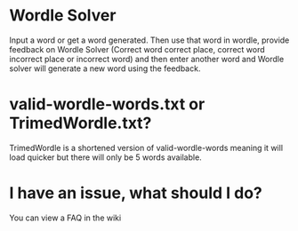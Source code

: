# Wordle Solver
Input a word or get a word generated. Then use that word in wordle, provide feedback on Wordle Solver (Correct word correct place, correct word incorrect place or incorrect word) and then enter another word and Wordle solver will generate a new word using the feedback.

# valid-wordle-words.txt or TrimedWordle.txt?
TrimedWordle is a shortened version of valid-wordle-words meaning it will load quicker but there will only be 5 words available.

# I have an issue, what should I do?
You can view a FAQ in the wiki
